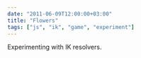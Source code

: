 ```yaml
---
date: "2011-06-09T12:00:00+03:00"
title: "Flowers"
tags: ["js", "ik", "game", "experiment"]
---
```


Experimenting with IK resolvers.

<!--more-->

<style>
    .post {
        max-width: none;
        width: 1200px;
        padding: 0;
    }
</style>
<canvas id="canvas"></canvas>
<script>
// canvas setup
var d=document,
    canvas = document.getElementById("canvas"),
    c=canvas,
    W=1200,H=700;
    c.width = W,
    c.height = H,
    c = c.getContext("2d");

// Math function aliases
var cos=Math.cos,
    sin=Math.sin,
    abs=Math.abs,
    sqrt=Math.sqrt,
    sgn=function(val) { return val >= 0 ? 1 : -1 },
    atan2=Math.atan2,
    rand=Math.random;

M = [W/2,H/2];
TAU = 2*Math.PI;

function Joint(rot, len, wid, children){
    this.color = "#000";
    this.rot = rot || 0.0;
    this.rotlim = [-1,1];
    this.rotspeed = 0.007;
    this.weloc  = [0,0];
    this.len   = len || 1.0;
    this.wid   = wid || 0.2;
    this.children = children || [];
}

Joint.prototype.Draw = function(c, wloc, wrot){
    wrot = wrot % TAU;
    
    c.fillStyle = this.color;
    c.beginPath();
    c.moveTo(wloc[0], wloc[1]);
    
    var arot = wrot + this.rot,
        srot = 0.7,
        erot = 0.02,
        len  = this.len,
        wid  = this.wid,
        nloc = [wloc[0] + cos(arot) * len,   wloc[1] - sin(arot) * len];
    
    c.lineTo( wloc[0] + cos(arot - srot) * wid, wloc[1] - sin(arot - srot) * wid);
    c.lineTo( wloc[0] + cos(arot - erot) * len, wloc[1] - sin(arot - erot) * len);
    c.lineTo( nloc[0], nloc[1] );
    c.lineTo( wloc[0] + cos(arot + erot) * len, wloc[1] - sin(arot + erot) * len);
    c.lineTo( wloc[0] + cos(arot + srot) * wid, wloc[1] - sin(arot + srot) * wid);
    c.lineTo( wloc[0], wloc[1]);
    
    c.closePath();
    c.fill();
    
    this.weloc = nloc;
    
    for(var i = this.children.length; i--;)
        this.children[i].Draw(c, nloc, arot);
}

Joint.prototype._IK = function( wloc, wrot, tloc ){
    wrot = wrot % TAU;
    var arot = wrot + this.rot,
        len  = this.len,
        nloc = [wloc[0] + cos(arot) * len,   wloc[1] - sin(arot) * len],
        eloc = nloc;
        
    for(var i = this.children.length; i--;){
        var end = this.children[i]._IK( nloc, arot, tloc );
        eloc[0] += end[0];
        eloc[1] += end[1];
    }
    
    eloc[0] /= this.children.length + 1;
    eloc[1] /= this.children.length + 1;
    
    var erot = atan2( eloc[1] - wloc[1], eloc[0] - wloc[0] ),
        trot = atan2( tloc[1] - wloc[1], tloc[0] - wloc[0] ),
        diff = atan2(sin(trot - erot), cos(trot - erot));
    
    var maxspeed = this.rotspeed * difficulty;
    
    if( abs(diff) > this.rotspeed )
        diff = sgn(diff) * this.rotspeed;
    
    var nrot = this.rot - diff,
         lim = this.rotlim;
    nrot = nrot;
    nrot = nrot < lim[0] ? lim[0] : nrot > lim[1] ? lim[1] : nrot;
    this.rot = nrot;
    arot = wrot + this.rot;
    nloc = [wloc[0] + cos(arot) * len,   wloc[1] - sin(arot) * len];
    return nloc;
}

Joint.prototype.IK = function( wloc, wrot, tar ){
    this._IK(wloc, wrot, tar);
}

heads  = [];
eaters = [];

coins  = [];
points = 0;
highscore = 0;
difficulty = 1;

for(var j = 2; j--; ){
    var dir = j == 1 ? -1 : 1;
    var cur = new Joint(0, 30, 30);
    cur.color = "#f42";
    heads.push( cur );
    for(var i = 8; i--; ){
        cur = new Joint(dir, 80 - i * 5, 13 - i, [cur]);
        cur.color = "hsla(90,60%,30%,1.0)"
    }    
    cur.rot = TAU/4 + dir * TAU/8;
    cur.rotlim = [-TAU, TAU];
    eaters.push(cur);
}

eaters[0].loc = [300, H-20];
eaters[1].loc = [900, H-20];

render = function(){
    // Background
    c.fillStyle="#efe";
    c.fillRect(0,0,W,H);
    c.fillStyle="#000";
    c.strokeStyle="#000";

    // physics
    for(var i = eaters.length; i--;)
        eaters[i].IK( eaters[i].loc, 0, M );
    // collision
    
    var hit = false;
    for(var i = heads.length; i--; ){
        var e = heads[i].weloc;
        var d1 = e[0] - M[0],
            d2 = e[1] - M[1],
            diff = sqrt(d1*d1 + d2*d2);
        if( diff < 20 ){
            hit = true;
            break;
        }
    }
    
    var collected = 0;
    
    for( var i = coins.length; i--; ){
        var loc = coins[i].loc;
        var d1 = loc[0] - M[0],
            d2 = loc[1] - M[1],
            diff = sqrt(d1*d1 + d2*d2);
        if( diff < 20 ){
            collected++;
            coins.splice(i,1);
        }
    }
    
    // logic
    points += collected;
    if( highscore < points )
        highscore = points;
    if( hit ){
        points -= 1;
        if( points <= 0 ){
            points = 0;
            coins = [];
        }
    }
    difficulty = 1 + points / 50;
    
    if( coins.length == 0 ){
        var mul = 0.01 + points / 30;
        var inc = mul*TAU/30;
        for(var i = 0.0; i < mul*TAU; i += inc){
            var x = 30 + (W - 40) * (i / (mul*TAU));
            var y = sin(i);
            coins.push( {loc:[x, y*100 + 400]} );
        }
    }
    
    // flowers
    for(var i = eaters.length; i--;)
        eaters[i].Draw(c, eaters[i].loc, 0, M );
    
    // coins
    c.strokeStyle = "hsla(30,100%,50%,1.0)";
    c.fillStyle = "hsla(60,100%,60%,1.0)";
    for(var i = coins.length; i--;){
        var loc = coins[i].loc;
        c.beginPath();
        c.arc( loc[0], loc[1], 10, 0, TAU, true );
        c.closePath();
        c.fill();
        c.stroke();
    }
    
    // mouse
    c.fillStyle = hit ? "#f83" :  "#8f3";
    c.beginPath();
    c.arc( M[0], M[1], 10, 0, TAU, true );
    c.closePath();
    c.fill();
    
    if( hit ) {
        c.fillStyle = "#f88";
        c.fillRect(0,0,W,H);
    }
    
    // hud
    c.fillStyle = "#afa";
    c.fillRect(0,0,W,100);

    c.fillStyle = "#000";
    c.font = "20pt Georgia";
    c.fillText( "POINTS : " + points, W/2 - 80, 60);
    c.font = "10pt Georgia";
    c.fillText( "HIGHSCORE : " + highscore, W - 200, 60);
}

window.requestAnimFrame = 
    window.requestAnimationFrame       || 
    window.webkitRequestAnimationFrame || 
    window.mozRequestAnimationFrame    || 
    window.oRequestAnimationFrame      || 
    window.msRequestAnimationFrame     || 
    function(callback, element){ window.setTimeout(callback, 1000 / 60); };

off = [canvas.offsetLeft, canvas.offsetTop];
canvas.onmousemove = function(e){ M = [ e.clientX - off[0], e.pageY - off[1]];};

(function _animation_loop_(){
    render();
    requestAnimFrame(_animation_loop_);
})();
</script>
